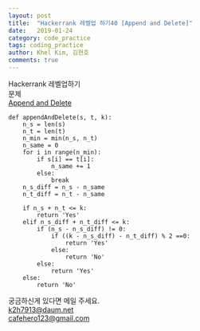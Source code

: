 ```yaml
---
layout: post
title:  "Hackerrank 레벨업 하기40 [Append and Delete]"
date:   2019-01-24
category: code_practice
tags: coding_practice
author: Khel Kim, 김현호
comments: true
---
```


Hackerrank 레벨업하기  
문제   
[Append and Delete](https://www.hackerrank.com/challenges/append-and-delete/problem)

~~~
def appendAndDelete(s, t, k):
    n_s = len(s)
    n_t = len(t)
    n_min = min(n_s, n_t)
    n_same = 0
    for i in range(n_min):
        if s[i] == t[i]:
            n_same += 1
        else:
            break
    n_s_diff = n_s - n_same
    n_t_diff = n_t - n_same

    if n_s + n_t <= k:
        return 'Yes'
    elif n_s_diff + n_t_diff <= k:
        if (n_s - n_s_diff) != 0:
            if ((k - n_s_diff) - n_t_diff) % 2 ==0:
                return 'Yes'
            else:
                return 'No'
        else:
            return 'Yes'
    else:
        return 'No'
~~~

궁금하신게 있다면 메일 주세요.  
k2h7913@daum.net  
cafehero123@gmail.com
